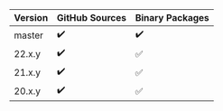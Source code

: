 | Version | GitHub Sources     | Binary Packages    |
| ------- | ------------------ |------------------- |
| master  | :heavy_check_mark: | :heavy_check_mark: |
| 22.x.y  | :heavy_check_mark: | :white_check_mark: |
| 21.x.y  | :heavy_check_mark: | :white_check_mark: |
| 20.x.y  | :heavy_check_mark: | :white_check_mark: |
